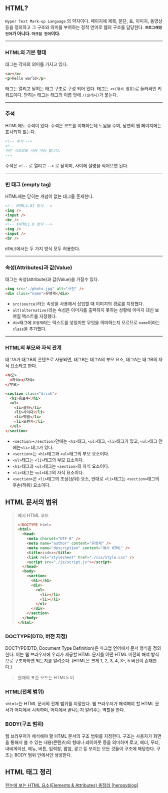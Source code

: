 ## HTML?

`Hyper Text Mark-up Language` 의 약자이다.
페이지에 제목, 문단, 표, 이미지, 동영상 등을 정의하고 그 구조와 의미를 부여하는 정적 언어로 웹의 구조를 담당한다.
**`프로그래밍 언어`가 아니다. `마크업 언어`이다.**

---

### HTML의 기본 형태

태그는 각자의 의미를 가지고 있다.

>

```html
<a></a>
<p>hello world</p>
```

태그는 열리고 닫히는 태그 구조로 구성 되어 있다.
태그는 `<>(꺾쇠 괄호)`로 둘러싸인 키워드이다.
닫히는 태그는 태그의 이름 앞에 `/(슬래시)`가 붙는다.

---

### 주석

HTML에도 주석이 있다.
주석은 코드를 이해하는데 도움을 주며, 당연히 웹 페이지에는 표시되지 않는다.

>

```HTML
<!-- 주석 -->
<!--
이런 식으로도 사용 가능 합니다.
-->
```

주석은 `<!--` 로 열리고 `-->` 로 닫히며, 사이에 설명을 적어으면 된다.

---

### 빈 태그 (empty tag)

HTML에는 닫히는 개념이 없는 태그들 존재한다.

>

```html
<!-- HTML4.01 방식 -->
<img />
<input />
<br />
<!-- XHTML1.0 방식 -->
<img />
<input />
<br />
```

`HTML5`에서는 두 가지 방식 모두 허용한다.

---

### 속성(Attributes)과 값(Value)

태그는 속성(attribute)과 값(Value)을 가질수 있다.

>

```html
<img src="./photo.jpg" alt="사진" />
<div class="name">유영재</div>
```

- `src(source)`라는 속성을 사용해서 삽입할 때 이미지의 경로를 지정했다.
- `alt(alternative)`라는 속성은 이미지를 출력하지 못하는 상황에 이미지 대신 보여질 텍스트를 지정했다.
- `div`태그에 `유영재`라는 텍스트를 넣었지만 무엇을 의미하는지 모르므로 `name`이라는 `class`을 추가했다.

---

### HTML의 부모와 자식 관계

태그A가 태그B의 콘텐츠로 사용되면, 태그B는 태그A의 부모 요소, 태그A는 태그B의 자식 요소라고 한다.

>

```html
<부모>
  <자식></자식>
</부모>
```

```html
<section class="drink">
  <h1>음료수</h1>
  <ul>
    <li>콜라</li>
    <li>사이다</li>
    <li>맥콜</li>
    <li>오렌지</li>
  </ul>
</section>
```

- `<section></section>`안에는 `<h1>`태그, `<ul>`태그, `<li>`태그가 있고, `<ul>`태그 안에는`<li>` 태그가 있다.
- `<section>`는 `<h1>`태그과 `<ul>`태그의 부모 요소이다.
- `<ul>`태그는 `<li>`태그의 부모 요소이다.
- `<h1>`태그과 `<ul>`태그는 `<section>`의 자식 요소이다.
- `<li>`태그는 `<ul>`태그의 자식 요소이다.
- `<section>`은 `<li>`태그의 조상(상위) 요소, 반대로 `<li>`태그는 `<section>`태그의 후손(하위) 요소이다.

## HTML 문서의 범위

> 예시 HTML 코드
>
> ```html
> <!DOCTYPE html>
> <html>
>   <head>
>     <meta charset="UTF-8" />
>     <meta name="author" content="유영재" />
>     <meta name="description" content="예시 HTML" />
>     <title>index</title>
>     <link rel="stylesheet" href="./css/style.css" />
>     <script src="./js/script.js"></script>
>   </head>
>   <body>
>     <section>
>       <h1></h1>
>       <div>
>         <ul>
>           <li></li>
>           <li></li>
>         </ul>
>       </div>
>     </section>
>   </body>
> </html>
> ```
 
### DOCTYPE(DTD, 버전 지정)

DOCTYPE(DTD, Document Type Definition)은 마크업 언어에서 문서 형식을 정의한다.
이는 웹 브라우저에 우리가 제공할 HTML 문서를 어떤 HTML 버전의 해석 방식으로 구조화하면 되는지를 알려준다. (HTML은 크게 1, 2, 3, 4, X-, 5 버전이 존재한다.)

> 현재의 표준 모드는 HTML5 이

### HTML(전체 범위)

`<html>`는 HTML 문서의 전체 범위를 지정한다.
웹 브라우저가 해석해야 할 HTML 문서가 어디에서 시작하며, 어디에서 끝나는지 알려주는 역할을 한다.

### BODY(구조 범위)

웹 브라우저가 해석해야 할 HTML 문서의 구조 범위를 지정한다.
구조는 사용자가 화면을 통해서 볼 수 있는 내용(콘텐츠)의 형태나 레이아웃 등을 의미하며 로고, 헤더, 푸터, 내비게이션, 메뉴, 버튼, 입력창, 팝업, 광고 등 보이는 모든 것들이 구조에 해당한다.
구조는 BODY 범위 안에서만 생성한다.

## HTML 태그 정리

<a href="https://heropy.blog/2019/05/26/html-elements/">한눈에 보는 HTML 요소(Elements & Attributes) 총정리 [heropyblog]<a>

<br>
<br>